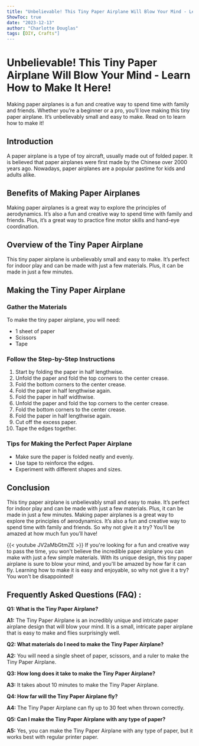 ```yaml
---
title: "Unbelievable! This Tiny Paper Airplane Will Blow Your Mind - Learn How to Make It Here!"
ShowToc: true 
date: "2023-12-13"
author: "Charlotte Douglas" 
tags: [DIY, Crafts"]
---
```

# Unbelievable! This Tiny Paper Airplane Will Blow Your Mind - Learn How to Make It Here!

Making paper airplanes is a fun and creative way to spend time with family and friends. Whether you’re a beginner or a pro, you’ll love making this tiny paper airplane. It’s unbelievably small and easy to make. Read on to learn how to make it!

## Introduction
A paper airplane is a type of toy aircraft, usually made out of folded paper. It is believed that paper airplanes were first made by the Chinese over 2000 years ago. Nowadays, paper airplanes are a popular pastime for kids and adults alike.

## Benefits of Making Paper Airplanes
Making paper airplanes is a great way to explore the principles of aerodynamics. It’s also a fun and creative way to spend time with family and friends. Plus, it’s a great way to practice fine motor skills and hand-eye coordination.

## Overview of the Tiny Paper Airplane
This tiny paper airplane is unbelievably small and easy to make. It’s perfect for indoor play and can be made with just a few materials. Plus, it can be made in just a few minutes. 

## Making the Tiny Paper Airplane

### Gather the Materials
To make the tiny paper airplane, you will need:
- 1 sheet of paper
- Scissors
- Tape

### Follow the Step-by-Step Instructions
1. Start by folding the paper in half lengthwise.
2. Unfold the paper and fold the top corners to the center crease.
3. Fold the bottom corners to the center crease.
4. Fold the paper in half lengthwise again.
5. Fold the paper in half widthwise.
6. Unfold the paper and fold the top corners to the center crease.
7. Fold the bottom corners to the center crease.
8. Fold the paper in half lengthwise again.
9. Cut off the excess paper.
10. Tape the edges together.

### Tips for Making the Perfect Paper Airplane
- Make sure the paper is folded neatly and evenly.
- Use tape to reinforce the edges.
- Experiment with different shapes and sizes.

## Conclusion
This tiny paper airplane is unbelievably small and easy to make. It’s perfect for indoor play and can be made with just a few materials. Plus, it can be made in just a few minutes. Making paper airplanes is a great way to explore the principles of aerodynamics. It’s also a fun and creative way to spend time with family and friends. So why not give it a try? You’ll be amazed at how much fun you’ll have!

{{< youtube JV2aMbGtmZE >}} 
If you're looking for a fun and creative way to pass the time, you won't believe the incredible paper airplane you can make with just a few simple materials. With its unique design, this tiny paper airplane is sure to blow your mind, and you'll be amazed by how far it can fly. Learning how to make it is easy and enjoyable, so why not give it a try? You won't be disappointed!

## Frequently Asked Questions (FAQ) :
**Q1: What is the Tiny Paper Airplane?**

**A1:** The Tiny Paper Airplane is an incredibly unique and intricate paper airplane design that will blow your mind. It is a small, intricate paper airplane that is easy to make and flies surprisingly well.

**Q2: What materials do I need to make the Tiny Paper Airplane?**

**A2:** You will need a single sheet of paper, scissors, and a ruler to make the Tiny Paper Airplane.

**Q3: How long does it take to make the Tiny Paper Airplane?**

**A3:** It takes about 10 minutes to make the Tiny Paper Airplane.

**Q4: How far will the Tiny Paper Airplane fly?**

**A4:** The Tiny Paper Airplane can fly up to 30 feet when thrown correctly.

**Q5: Can I make the Tiny Paper Airplane with any type of paper?**

**A5:** Yes, you can make the Tiny Paper Airplane with any type of paper, but it works best with regular printer paper.





